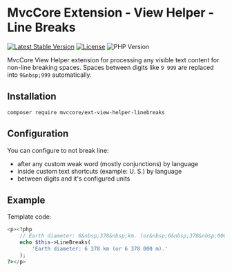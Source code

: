 # MvcCore Extension - View Helper - Line Breaks

[![Latest Stable Version](https://img.shields.io/badge/Stable-v4.3.1-brightgreen.svg?style=plastic)](https://github.com/mvccore/ext-view-helper-linebreaks/releases)
[![License](https://img.shields.io/badge/Licence-BSD-brightgreen.svg?style=plastic)](https://mvccore.github.io/docs/mvccore/4.0.0/LICENCE.md)
![PHP Version](https://img.shields.io/badge/PHP->=5.4-brightgreen.svg?style=plastic)

MvcCore View Helper extension for processing any visible text content for non-line breaking spaces.
Spaces between digits like `9 999` are replaced into `9&nbsp;999` automatically.

## Installation
```shell
composer require mvccore/ext-view-helper-linebreaks
```

## Configuration
You can configure to not break line:
- after any custom weak word (mostly conjunctions) by language
- inside custom text shortcuts (example: U. S.) by language
- between digits and it's configured units

## Example

Template code:
```php
<p><?php
	// Earth diameter: 6&nbsp;378&nbsp;km. (or&nbsp;6&nbsp;378&nbsp;000&nbsp;m)
	echo $this->LineBreaks(
		'Earth diameter: 6 378 km (or 6 378 000 m).'
	);
?></p>
```